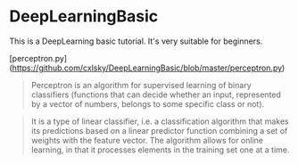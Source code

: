 # DeepLearningBasic
This is a DeepLearning basic tutorial. It's very suitable for beginners.

[perceptron.py] (https://github.com/cxlsky/DeepLearningBasic/blob/master/perceptron.py) 

>Perceptron is an algorithm for supervised learning of binary classifiers (functions that can decide whether an input, represented by a vector of numbers, belongs to some specific class or not). 

>It is a type of linear classifier, i.e. a classification algorithm that makes its predictions based on a linear predictor function combining a set of weights with the feature vector. The algorithm allows for online learning, in that it processes elements in the training set one at a time.
